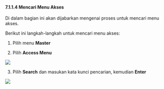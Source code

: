 #### **7.1.1.4 Mencari Menu Akses**

Di dalam bagian ini akan dijabarkan mengenai proses untuk mencari menu akses.

Berikut ini langkah-langkah untuk mencari menu akses:

1. Pilih menu **Master**

2. Pilih **Access Menu**

![](media/6ce793553704da59336b3dcdf56e4c37.png)

3. Pilih **Search** dan masukan kata kunci pencarian, kemudian **Enter**

![](media/c5374c956a3b65930163b1b7ceab0f0e.png)